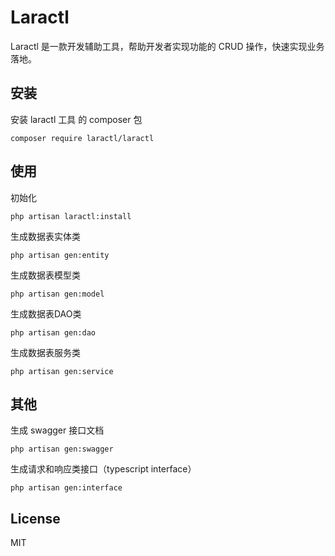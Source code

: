 # Laractl

Laractl 是一款开发辅助工具，帮助开发者实现功能的 CRUD 操作，快速实现业务落地。

## 安装

安装 laractl 工具 的 composer 包

```
composer require laractl/laractl
```

## 使用

初始化

```
php artisan laractl:install
```

生成数据表实体类

```
php artisan gen:entity
```

生成数据表模型类

```
php artisan gen:model
```

生成数据表DAO类

```
php artisan gen:dao
```

生成数据表服务类

```
php artisan gen:service
```

## 其他

生成 swagger 接口文档

```
php artisan gen:swagger
```

生成请求和响应类接口（typescript interface）

```
php artisan gen:interface
```

## License

MIT